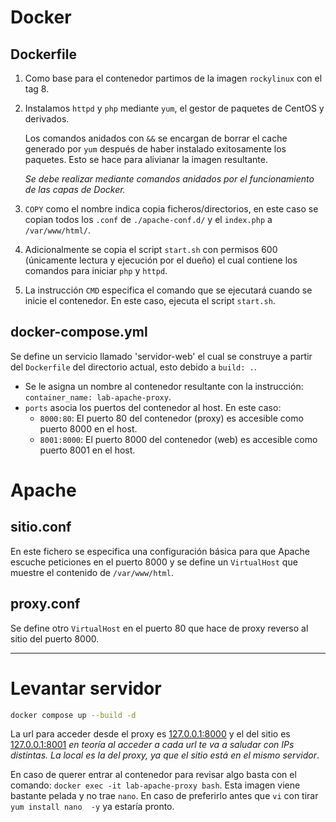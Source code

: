 # Docker

## Dockerfile

1. Como base para el contenedor partimos de la imagen `rockylinux` con el tag 8.
2. Instalamos `httpd` y `php` mediante `yum`, el gestor de paquetes de CentOS y 
derivados.

    Los comandos anidados con `&&` se encargan de borrar el cache generado por 
`yum` después de haber instalado exitosamente los paquetes. Esto se hace para 
alivianar la imagen resultante.

    *Se debe realizar mediante comandos anidados por el funcionamiento de las 
capas de Docker.*

3. `COPY` como el nombre indica copia ficheros/directorios, en este caso se 
copian todos los `.conf` de `./apache-conf.d/` y el `index.php` a 
`/var/www/html/`.
4. Adicionalmente se copia el script `start.sh` con permisos 600 (únicamente 
lectura y ejecución por el dueño) el cual contiene los comandos para iniciar 
`php` y `httpd`.
5. La instrucción `CMD` especifica el comando que se ejecutará cuando se inicie 
el contenedor. En este caso, ejecuta el script `start.sh`.

## docker-compose.yml

Se define un servicio llamado 'servidor-web' el cual se construye a partir del 
`Dockerfile` del directorio actual, esto debido a `build: .`.

- Se le asigna un nombre al contenedor resultante con la instrucción: 
`container_name: lab-apache-proxy`.
- `ports` asocia los puertos del contenedor al host. En este caso:
    - `8000:80`: El puerto 80 del contenedor (proxy) es accesible como puerto 
8000 en el host.
    - `8001:8000`: El puerto 8000 del contenedor (web) es accesible como puerto 
8001 en el host.

# Apache

## sitio.conf

En este fichero se especifica una configuración básica para que Apache escuche 
peticiones en el puerto 8000 y se define un `VirtualHost` que muestre el 
contenido de `/var/www/html`.

## proxy.conf

Se define otro `VirtualHost` en el puerto 80 que hace de proxy reverso al sitio 
del puerto 8000.

---

# Levantar servidor

```sh
docker compose up --build -d
```

La url para acceder desde el proxy es [127.0.0.1:8000](http://127.0.0.1:8000) y 
el del sitio es [127.0.0.1:8001](http://127.0.0.1:8001) *en teoría al acceder a 
cada url te va a saludar con IPs distintas. La local es la del proxy, ya que el 
sitio está en el mismo servidor*.

En caso de querer entrar al contenedor para revisar algo basta con el comando: 
`docker exec -it lab-apache-proxy bash`. Esta imagen viene bastante pelada y no 
trae `nano`. En caso de preferirlo antes que `vi` con tirar `yum install nano 
-y` ya estaría pronto.
